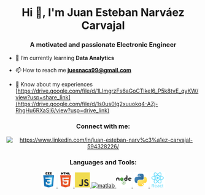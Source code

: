 <h1 align="center">Hi 👋, I'm Juan Esteban Narváez Carvajal</h1>
<h3 align="center">A motivated and passionate Electronic Engineer</h3>

- 🌱 I’m currently learning **Data Analytics**

- 📫 How to reach me **juesnaca99@gmail.com**

- 📄 Know about my experiences [https://drive.google.com/file/d/1LlmgrzFs6aGoCTlkeI6_P5k8tvE_qyKW/view?usp=share_link](https://drive.google.com/file/d/1s0us0Ig2xuuokq4-AZj-RhgHu6RXaSI6/view?usp=drive_link)

<h3 align="center">Connect with me:</h3>
<p align="center">
<a href="https://www.linkedin.com/in/juan-esteban-narvaez-c/" target="blank"><img align="center" src="https://raw.githubusercontent.com/rahuldkjain/github-profile-readme-generator/master/src/images/icons/Social/linked-in-alt.svg" alt="https://www.linkedin.com/in/juan-esteban-narv%c3%a1ez-carvajal-594328226/" height="30" width="40" /></a>
</p>

<h3 align="center">Languages and Tools:</h3>
<p align="center"> <a href="https://www.w3schools.com/css/" target="_blank" rel="noreferrer"> <img src="https://raw.githubusercontent.com/devicons/devicon/master/icons/css3/css3-original-wordmark.svg" alt="css3" width="40" height="40"/> </a> <a href="https://www.w3.org/html/" target="_blank" rel="noreferrer"> <img src="https://raw.githubusercontent.com/devicons/devicon/master/icons/html5/html5-original-wordmark.svg" alt="html5" width="40" height="40"/> </a> <a href="https://developer.mozilla.org/en-US/docs/Web/JavaScript" target="_blank" rel="noreferrer"> <img src="https://raw.githubusercontent.com/devicons/devicon/master/icons/javascript/javascript-original.svg" alt="javascript" width="40" height="40"/> </a> <a href="https://www.mathworks.com/" target="_blank" rel="noreferrer"> <img src="https://upload.wikimedia.org/wikipedia/commons/2/21/Matlab_Logo.png" alt="matlab" width="40" height="40"/> </a> <a href="https://nodejs.org" target="_blank" rel="noreferrer"> <img src="https://raw.githubusercontent.com/devicons/devicon/master/icons/nodejs/nodejs-original-wordmark.svg" alt="nodejs" width="40" height="40"/> </a> <a href="https://www.python.org" target="_blank" rel="noreferrer"> <img src="https://raw.githubusercontent.com/devicons/devicon/master/icons/python/python-original.svg" alt="python" width="40" height="40"/> </a> <a href="https://reactjs.org/" target="_blank" rel="noreferrer"> <img src="https://raw.githubusercontent.com/devicons/devicon/master/icons/react/react-original-wordmark.svg" alt="react" width="40" height="40"/> </a> </p>

